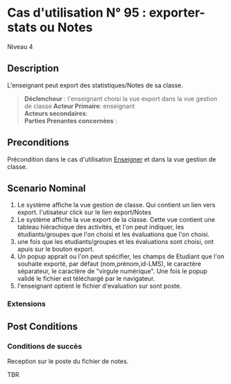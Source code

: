 
# Cas d'utilisation N° 95 :  exporter-stats ou Notes

Niveau 4

##	Description

L'enseignant peut export des statistiques/Notes de sa classe. 

> **Déclencheur** : l'enseignant choisi la vue export dans la vue gestion de classe 
> **Acteur Primaire**: enseignant   
> **Acteurs secondaires**:    
> **Parties Prenantes concernées** :    
 
 
## Preconditions
Précondition dans le cas d'utilisation [Enseigner](Enseigner.md) et dans la vue gestion de classe.

## Scenario Nominal

1.	Le système affiche la vue gestion de classe.
  Qui contient un lien vers export. l'utisateur click sur le lien export/Notes
2.	Le système affiche la vue export de la classe. 
Cette vue contient une tableau hiérachique des activités, et l'on peut indiquer,
les étudiants/groupes que l'on choisi et les évaluations que l'on choisi.
3. une fois que les etudiants/groupes et les évaluations sont choisi, ont apuis sur le bouton export.
4.	Un popup apprait ou l'on peut spécifier, les champs de Etudiant que l'on souhaite exporté, par défaut (nom,prénom,id-LMS), le caractère séparateur, le caractère de "virgule numérique". 
Une fois le popup validé le fichier est téléchargé par le navigateur.
5. l'enseignant optient le fichier d'evaluation sur sont poste.

###	Extensions



## Post Conditions
### Conditions de succès 
Reception sur le poste du fichier de notes.



TBR

